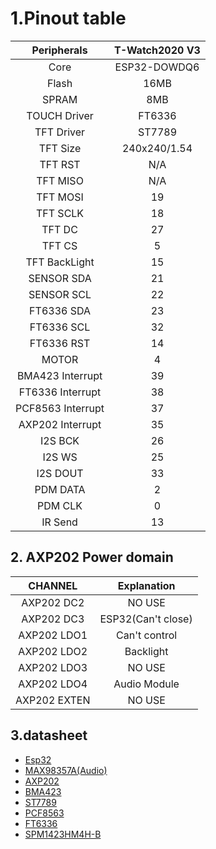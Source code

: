 
# 1.Pinout table 

|    Peripherals    | T-Watch2020 V3 |
| :---------------: | :------------: |
|       Core        |  ESP32-DOWDQ6  |
|       Flash       |      16MB      |
|       SPRAM       |      8MB       |
|   TOUCH Driver    |     FT6336     |
|    TFT Driver     |     ST7789     |
|     TFT Size      |  240x240/1.54  |
|      TFT RST      |      N/A       |
|     TFT MISO      |      N/A       |
|     TFT MOSI      |       19       |
|     TFT SCLK      |       18       |
|      TFT DC       |       27       |
|      TFT CS       |       5        |
|   TFT BackLight   |       15       |
|    SENSOR SDA     |       21       |
|    SENSOR SCL     |       22       |
|    FT6336 SDA     |       23       |
|    FT6336 SCL     |       32       |
|    FT6336 RST     |       14       |
|       MOTOR       |       4        |
| BMA423 Interrupt  |       39       |
| FT6336 Interrupt  |       38       |
| PCF8563 Interrupt |       37       |
| AXP202 Interrupt  |       35       |
|      I2S BCK      |       26       |
|      I2S WS       |       25       |
|     I2S DOUT      |       33       |
|     PDM DATA      |       2        |
|      PDM CLK      |       0        |
|      IR Send      |       13       |


## 2. AXP202 Power domain

|   CHANNEL    |    Explanation     |
| :----------: | :----------------: |
| AXP202  DC2  |       NO USE       |
| AXP202  DC3  | ESP32(Can't close) |
| AXP202  LDO1 |   Can't control    |
| AXP202  LDO2 |     Backlight      |
| AXP202  LDO3 |       NO USE       |
| AXP202  LDO4 |    Audio Module    |
| AXP202 EXTEN |       NO USE       |


## 3.datasheet
- [Esp32](https://www.espressif.com/sites/default/files/documentation/esp32_technical_reference_manual_en.pdf)
- [MAX98357A(Audio)](https://github.com/Xinyuan-LilyGO/LilyGo-HAL/tree/master/MAX98357A)
- [AXP202](https://github.com/Xinyuan-LilyGO/LilyGo-HAL/tree/master/AXP202)
- [BMA423](https://github.com/Xinyuan-LilyGO/LilyGo-HAL/tree/master/BMA423)
- [ST7789](https://github.com/Xinyuan-LilyGO/LilyGo-HAL/blob/master/DISPLAY/ST7789V.pdf)
- [PCF8563](https://github.com/Xinyuan-LilyGO/LilyGo-HAL/tree/master/RTC)
- [FT6336](https://github.com/Xinyuan-LilyGO/LilyGo-HAL/tree/master/TOUCHSCREEN)
- [SPM1423HM4H-B](https://github.com/Xinyuan-LilyGO/LilyGo-HAL/tree/master/MICROPHONE)

